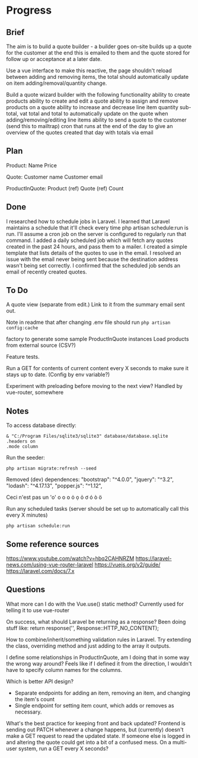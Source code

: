 # Progress

## Brief
The aim is to build a quote builder - a builder goes on-site builds up a quote for the customer at the end this is emailed to them and the quote stored for follow up or acceptance at a later date.

Use a vue interface to make this reactive, the page shouldn't reload between adding and removing items, the total should automatically update on item adding/removal/quantity change.

Build a quote wizard builder with the following functionality
    ability to create products
    ability to create and edit a quote
    ability to assign and remove products on a quote
    ability to increase and decrease line item quantity
    sub-total, vat total and total to automatically update on the quote when adding/removing/editing line items
    ability to send a quote to the customer (send this to mailtrap)
    cron that runs at the end of the day to give an overview of the quotes created that day with totals via email

## Plan
Product:
    Name
    Price

Quote:
    Customer name
    Customer email

ProductInQuote:
    Product (ref)
    Quote (ref)
    Count

## Done
I researched how to schedule jobs in Laravel. I learned that Laravel maintains a schedule that it'll check every time php artisan schedule:run is run. I'll assume a cron job on the server is configured to regularly run that command.
I added a daily scheduled job which will fetch any quotes created in the past 24 hours, and pass them to a mailer.
I created a simple template that lists details of the quotes to use in the email.
I resolved an issue with the email never being sent because the destination address wasn't being set correctly.
I confirmed that the scheduled job sends an email of recently created quotes.

## To Do
A quote view (separate from edit.)
Link to it from the summary email sent out.

Note in readme that after changing .env file should run `php artisan config:cache`

factory to generate some sample ProductInQuote instances
Load products from external source (CSV?)

Feature tests.

Run a GET for contents of current content every X seconds to make sure it stays up to date. (Config by env variable?)

Experiment with preloading before moving to the next view? Handled by vue-router, somewhere

## Notes
To access database directly:
```
& "C:/Program Files/sqlite3/sqlite3" database/database.sqlite
.headers on
.mode column
```

Run the seeder:
```
php artisan migrate:refresh --seed
```

Removed (dev) dependences:
"bootstrap": "^4.0.0",
"jquery": "^3.2",
"lodash": "^4.17.13",
"popper.js": "^1.12",

Ceci n'est pas un 'o'
о ο օ ȯ ọ ỏ ơ ó ò ö

Run any scheduled tasks (server should be set up to automatically call this every X minutes)
```
php artisan schedule:run
```

## Some reference sources
https://www.youtube.com/watch?v=hbq2CAHNRZM
https://laravel-news.com/using-vue-router-laravel
https://vuejs.org/v2/guide/
https://laravel.com/docs/7.x

## Questions
What more can I do with the Vue.use() static method? Currently used for telling it to use vue-router

On success, what should Laravel be returning as a response?
    Been doing stuff like: return response('', Response::HTTP_NO_CONTENT);

How to combine/inherit/something validation rules in Laravel.
    Try extending the class, overriding method and just adding to the array it outputs.

I define some relationships in ProductInQuote, am I doing that in some way the wrong way around? Feels like if I defined it from the direction, I wouldn't have to specify column names for the columns.

Which is better API design?
- Separate endpoints for adding an item, removing an item, and changing the item's count
- Single endpoint for setting item count, which adds or removes as necessary.

What's the best practice for keeping front and back updated? Frontend is sending out PATCH whenever a change happens, but (currently) doesn't make a GET request to read the updated state. If someone else is logged in and altering the quote could get into a bit of a confused mess. On a multi-user system, run a GET every X seconds?
